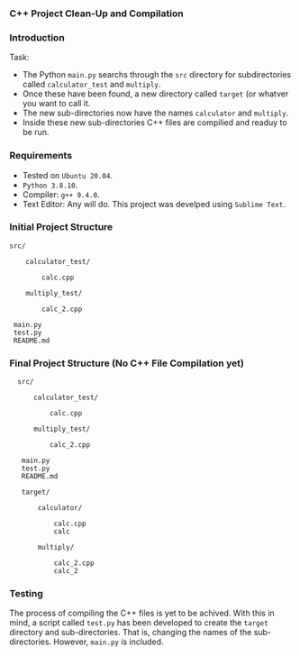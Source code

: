 ### C++ Project Clean-Up and Compilation

### Introduction

Task: 

  * The Python `main.py` searchs through the `src` directory for subdirectories called `calculator_test` and `multiply`.
  * Once these have been found, a new directory called `target` (or whatver you want to call it.
  * The new sub-directories now have the names `calculator` and `multiply`.
  * Inside these new sub-directories C++ files are compilied and readuy to be run.

### Requirements

  * Tested on `Ubuntu 20.04`.
  * `Python 3.8.10`.
  * Compiler: `g++ 9.4.0`.
  * Text Editor: Any will do. This project was develped using `Sublime Text`.

### Initial Project Structure

    src/
    
        calculator_test/
        
            calc.cpp
            
        multiply_test/
        
            calc_2.cpp
             
     main.py
     test.py
     README.md
     
     
### Final Project Structure (No C++ File Compilation yet)

      src/
      
          calculator_test/
          
              calc.cpp
                
          multiply_test/
          
              calc_2.cpp
               
       main.py
       test.py
       README.md
       
       target/
       
           calculator/
           
               calc.cpp
               calc
               
           multiply/
           
               calc_2.cpp
               calc_2
               
               
### Testing

The process of compiling the C++ files is yet to be achived. With this in mind, a script called `test.py` has been developed to create the `target`
directory and sub-directories. That is, changing the names of the sub-directories. However, `main.py` is included. 
                  
                


